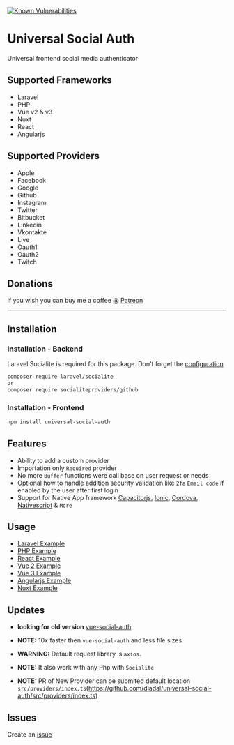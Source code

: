 [![Known Vulnerabilities](https://snyk.io/test/github/diadal/universal-social-auth/badge.svg)](https://snyk.io/test/github/diadal/universal-social-auth)
<!-- [![Version](https://img.shields.io/npm/v/universal-social-auth/badge.svg.svg)](https://www.npmjs.org/package/universal-social-auth/badge.svg) -->
<!-- [![Build Status](https://www.travis-ci.com/diadal/universal-social-auth.svg?branch=main)](https://www.travis-ci.com/diadal/universal-social-auth) -->

<!-- [travis-image]: https://travis-ci.com/diadal/universal-social-auth.svg?branch=master
[travis-url]: https://travis-ci.com/diadal/universal-social-auth -->

# Universal Social Auth
Universal frontend social media authenticator 

## Supported Frameworks
- Laravel
- PHP
- Vue v2 & v3
- Nuxt
- React
- Angularjs

## Supported Providers
- Apple
- Facebook
- Google
- Github
- Instagram
- Twitter
- Bitbucket
- Linkedin
- Vkontakte
- Live
- Oauth1
- Oauth2
- Twitch

## Donations
If you wish you can buy me a coffee @ [Patreon](https://www.patreon.com/diadal)

---

## **Installation**
### Installation - Backend
Laravel Socialite is required for this package. Don't forget the [configuration](https://laravel.com/docs/8.x/socialite#configuration)

```bash
composer require laravel/socialite
or
composer require socialiteproviders/github
```

### Installation - Frontend

```bash
npm install universal-social-auth
```

## Features
- Ability to add a custom provider 
- Importation only `Required` provider 
- No more `Buffer` functions were call base on user request or needs 
- Optional how to handle addition security validation like `2fa` `Email code` if enabled by the user after first login 
-  Support for Native App framework [Capacitorjs](https://capacitorjs.com/), [Ionic](https://ionicframework.com/), [Cordova](https://cordova.apache.org/), [Nativescript](https://nativescript.org/) & `More`


## Usage
- [Laravel Example]()
- [PHP Example]()
- [React Example]()
- [Vue 2 Example](https://github.com/diadal/universal-social-auth-test-vu2) 
- [Vue 3 Example]()
- [Angularjs Example]()
- [Nuxt Example]()

## Updates

- **looking for old version** [vue-social-auth](https://github.com/diadal/vue-social-auth)

- **NOTE:** 10x faster then `vue-social-auth` and less file sizes

- **WARNING:** Default request library is `axios`.

- **NOTE:** It also work with any Php with `Socialite`

- **NOTE:** PR of New Provider can be submited default location `src/providers/index.ts`(https://github.com/diadal/universal-social-auth/src/providers/index.ts)

## Issues
Create an [issue](https://github.com/diadal/universal-social-auth/issues)
